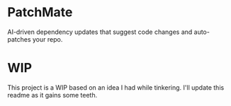 # PatchMate
AI-driven dependency updates that suggest code changes and auto-patches your repo.

# WIP
This project is a WIP based on an idea I had while tinkering. I'll update this readme as it gains some teeth.